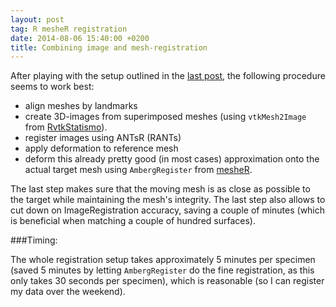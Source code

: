 ```yaml
---
layout: post
tag: R mesheR registration
date: 2014-08-06 15:40:00 +0200
title: Combining image and mesh-registration
---
```


After playing with the setup outlined in the [last post](/2014/08/04/ants2/), the following procedure seems to work best:

* align meshes by landmarks
* create 3D-images from superimposed meshes (using ```vtkMesh2Image``` from [RvtkStatismo](https://github.com/zarquon42b/RvtkStatismo)).
* register images using ANTsR (RANTs)
* apply deformation to reference mesh
* deform this already pretty good (in most cases) approximation onto the actual target mesh using ```AmbergRegister``` from [mesheR](https://github.com/zarquon42b/mesheR).

The last step makes sure that the moving mesh is as close as possible to the target while maintaining the mesh's integrity. The last step also allows to cut down on ImageRegistration accuracy, saving a couple of minutes (which is beneficial when matching a couple of hundred surfaces).

###Timing:

The whole registration setup takes approximately 5 minutes per specimen (saved 5 minutes by letting ```AmbergRegister``` do the fine registration, as this only takes 30 seconds per specimen), which is reasonable (so I can register my data over the weekend).



